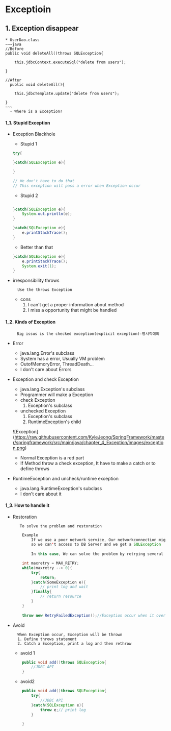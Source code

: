 # Exceptioin

## 1. Exception disappear

    
    * UserDao.class
    ~~~java
    //Before
    public void deleteAll()throws SQLException{
		
  		this.jdbcContext.executeSql("delete from users");
  		
  	}
  	
  	//After
	  public void deleteAll(){
		
  		this.jdbcTemplate.update("delete from users");
  		
  	}
    ~~~
      - Where is a Exception?
      
#### 1_1. Stupid Exception

* Exception Blackhole

    - Stupid 1
    ~~~java
    try{

    }catch(SQLException e){
    
    }
    
    // We don't have to do that
    // This exception will pass a error when Exception occur
    ~~~
    
    - Stupid 2
    ~~~java
    
    }catch(SQLException e){
    	System.out.println(e);
    }
    
    }catch(SQLException e){
    	e.printStackTrace();
    }
    ~~~
    
    - Better than that
    
    ~~~java
    }catch(SQLException e){
    	e.printStackTrace();
    	System.exit(1);
    }
    ~~~
* irresponsibility throws

		Use the throws Exception
	
	- cons
		1. I can't get a proper information about method
		2. I miss a opportunity that might be handled 

	
#### 1_2. Kinds of Exception
	
		 Big issus is the checked exception(explicit exception)-명시적예외
	
* Error
	- java.lang.Error's subclass
	- System has a error, Usually VM problem
	- OutofMemoryError, ThreadDeath...
	- I don't care about Errors

* Exception and check Exception
	- java.lang.Exception's subclass
	- Programmer will make a Exception
	- check Exception
		1. Exception's subclass
	- unchecked Exception
		1. Exception's subclass
		2. RuntimeException's child
	
    ![Exception]
(https://raw.githubusercontent.com/KyleJeong/SpringFramework/master/springframework/src/main/java/chapter_4_Exception/images/exception.png)
	
	- Normal Exception is a red part
	- If Method throw a check exception, It have to make a catch or to define throws

* RuntimeException and uncheck/runtime exception

	- java.lang.RuntimeException's subclass
	- I don't care about it

#### 1_3. How to handle it

* Restoration 


		 To solve the problem and restoration


	~~~java
		Example
			If we use a poor network service, Our networkconnection might be disconnected
			so we can't access to DB Server and we get a SQLException
			
			In this case, We can solve the problem by retrying several times
	~~~
	
	~~~java
		int maxretry = MAX_RETRY;
		while(maxretry --> 0){
			try{
				return;
			}catch(SomeException e){
				// print log and wait 
			}finally{
				// return resource
			}
		}
		
		throw new RetryFailedException();//Exception occur when it over number of max
	~~~
	
* Avoid


		When Exception occur, Exception will be thrown
		1. Define throws statement
		2. Catch a Exception, print a log and then rethrow 

	- avoid 1
	~~~java
		public void add()throws SQLException{
			//JDBC API
		}
	~~~
	
	- avoid2
	~~~java
		public void add()throws SQLException{
			try{
				//JDBC API
			}catch(SQLException e){
				throw e;// print log
			}
			
		}
	~~~

